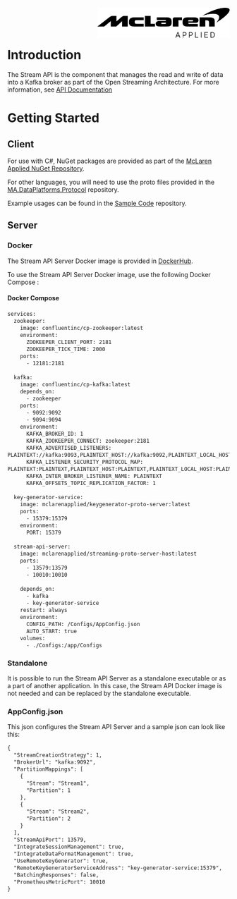 <img src="/images/malogo.png" width="300" align="right" /><br><br><br>

# Introduction 
The Stream API is the component that manages the read and write of data into a Kafka broker as part of the Open Streaming Architecture. For more information, see [API Documentation](https://atlas.mclarenapplied.com/secu4/open_streaming_architecture/)

# Getting Started
## Client
For use with C#, NuGet packages are provided as part of the [McLaren Applied NuGet Repository](https://github.com/mat-docs/packages).

For other languages, you will need to use the proto files provided in the [MA.DataPlatforms.Protocol](https://github.com/Software-Products/MA.DataPlatforms.Protocol) repository.

Example usages can be found in the [Sample Code](https://github.com/mat-docs/MA.Streaming.Api.UsageSample) repository.

## Server
### Docker
The Stream API Server Docker image is provided in [DockerHub](https://hub.docker.com/r/mclarenapplied/streaming-proto-server-host).

To use the Stream API Server Docker image, use the following Docker Compose :

#### Docker Compose
```
services:  
  zookeeper:
    image: confluentinc/cp-zookeeper:latest    
    environment:
      ZOOKEEPER_CLIENT_PORT: 2181
      ZOOKEEPER_TICK_TIME: 2000
    ports:
      - 12181:2181
    
  kafka:
    image: confluentinc/cp-kafka:latest
    depends_on:
      - zookeeper 
    ports:
      - 9092:9092    
      - 9094:9094    
    environment:
      KAFKA_BROKER_ID: 1
      KAFKA_ZOOKEEPER_CONNECT: zookeeper:2181
      KAFKA_ADVERTISED_LISTENERS: PLAINTEXT://kafka:9093,PLAINTEXT_HOST://kafka:9092,PLAINTEXT_LOCAL_HOST://localhost:9094
      KAFKA_LISTENER_SECURITY_PROTOCOL_MAP: PLAINTEXT:PLAINTEXT,PLAINTEXT_HOST:PLAINTEXT,PLAINTEXT_LOCAL_HOST:PLAINTEXT
      KAFKA_INTER_BROKER_LISTENER_NAME: PLAINTEXT
      KAFKA_OFFSETS_TOPIC_REPLICATION_FACTOR: 1

  key-generator-service:
    image: mclarenapplied/keygenerator-proto-server:latest
    ports:    
      - 15379:15379
    environment:
      PORT: 15379

  stream-api-server:
    image: mclarenapplied/streaming-proto-server-host:latest
    ports:
      - 13579:13579
      - 10010:10010

    depends_on:
      - kafka
      - key-generator-service
    restart: always
    environment:     
      CONFIG_PATH: /Configs/AppConfig.json
      AUTO_START: true
    volumes:
      - ./Configs:/app/Configs 
```

### Standalone
It is possible to run the Stream API Server as a standalone executable or as a part of another application. In this case, the Stream API Docker image is not needed and can be replaced by the standalone executable.

### AppConfig.json
This json configures the Stream API Server and a sample json can look like this:
```
{
  "StreamCreationStrategy": 1,
  "BrokerUrl": "kafka:9092",
  "PartitionMappings": [
    {
      "Stream": "Stream1",
      "Partition": 1
    },
    {
      "Stream": "Stream2",
      "Partition": 2
    }
  ],
  "StreamApiPort": 13579,
  "IntegrateSessionManagement": true,
  "IntegrateDataFormatManagement": true,
  "UseRemoteKeyGenerator": true,
  "RemoteKeyGeneratorServiceAddress": "key-generator-service:15379",
  "BatchingResponses": false,
  "PrometheusMetricPort": 10010
}
```
